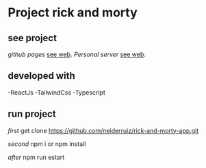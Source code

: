 # Project rick and morty
## see project
*github pages* [see web](https://neiderruiz.github.io/rick-and-morty-app/).
*Personal server* [see web](https://rick-and-morty.neiderruiz.com/).

## developed with
-ReactJs
-TailwindCss
-Typescript

## run project

*first*
get clone https://github.com/neiderruiz/rick-and-morty-app.git

*second*
npm i or npm install

*after* 
npm run estart

